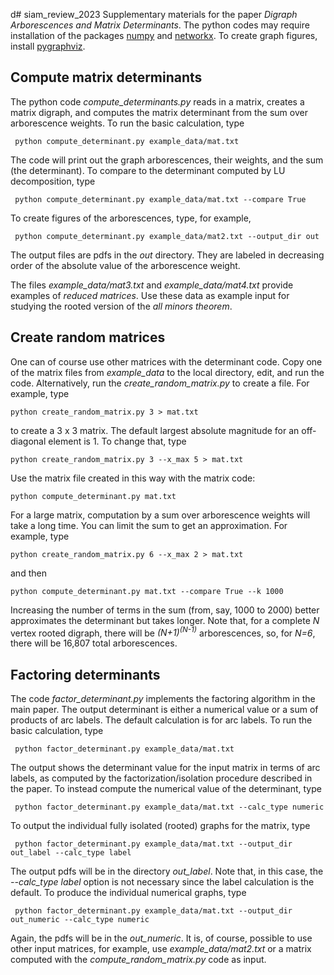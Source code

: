 d# siam_review_2023
Supplementary materials for the paper *Digraph Arborescences and Matrix Determinants*.  The python codes may require installation of the packages [numpy](https://numpy.org) and [networkx](https://networkx.org).  To create graph figures, install [pygraphviz](https://pygraphviz.github.io).

## Compute matrix determinants

The python code *compute_determinants.py* reads in a matrix, creates a matrix digraph, and computes the matrix determinant from the sum over arborescence weights.  To run the basic calculation, type

     python compute_determinant.py example_data/mat.txt

The code will print out the graph arborescences, their weights, and the sum (the determinant).  To compare to the determinant computed by LU decomposition, type

     python compute_determinant.py example_data/mat.txt --compare True

To create figures of the arborescences, type, for example,

     python compute_determinant.py example_data/mat2.txt --output_dir out

The output files are pdfs in the *out* directory.  They are labeled in decreasing order of the absolute value of the arborescence weight.

The files *example_data/mat3.txt* and *example_data/mat4.txt* provide examples of *reduced matrices*.  Use these data as example input for studying the rooted version of the *all minors theorem*.

## Create random matrices

One can of course use other matrices with the determinant code.  Copy one of the matrix files from *example_data* to the local directory, edit, and run the code.  Alternatively, run the *create_random_matrix.py* to create a file.  For example, type

    python create_random_matrix.py 3 > mat.txt

to create a 3 x 3 matrix.  The default largest absolute magnitude for an off-diagonal element is 1.  To change that, type

    python create_random_matrix.py 3 --x_max 5 > mat.txt

Use the matrix file created in this way with the matrix code:

    python compute_determinant.py mat.txt

For a large matrix, computation by a sum over arborescence weights will take a long time.  You can limit the sum to get an approximation.  For example, type

    python create_random_matrix.py 6 --x_max 2 > mat.txt
    
and then

    python compute_determinant.py mat.txt --compare True --k 1000

Increasing the number of terms in the sum (from, say, 1000 to 2000) better approximates the determinant but takes longer.  Note that, for a complete *N* vertex rooted digraph, there will be *(N+1)<sup>(N-1)</sup>* arborescences, so, for *N=6*, there will be 16,807 total arborescences.

## Factoring determinants

The code *factor_determinant.py* implements the factoring algorithm in the main paper.  The output determinant is either a numerical value or a sum of products of arc labels.  The default calculation is for arc labels.  To run the basic calculation, type

     python factor_determinant.py example_data/mat.txt

The output shows the determinant value for the input matrix in terms of arc labels, as computed by the factorization/isolation procedure described in the paper.  To instead compute the numerical value of the determinant, type

     python factor_determinant.py example_data/mat.txt --calc_type numeric

To output the individual fully isolated (rooted) graphs for the matrix, type

     python factor_determinant.py example_data/mat.txt --output_dir out_label --calc_type label

The output pdfs will be in the directory *out_label*.  Note that, in this case, the *--calc_type label* option is not necessary since the label calculation is the default.  To produce the individual numerical graphs, type

     python factor_determinant.py example_data/mat.txt --output_dir out_numeric --calc_type numeric

Again, the pdfs will be in the *out_numeric*.  It is, of course, possible to use other input matrices, for example, use *example_data/mat2.txt* or a matrix computed with the *compute_random_matrix.py* code as input.

